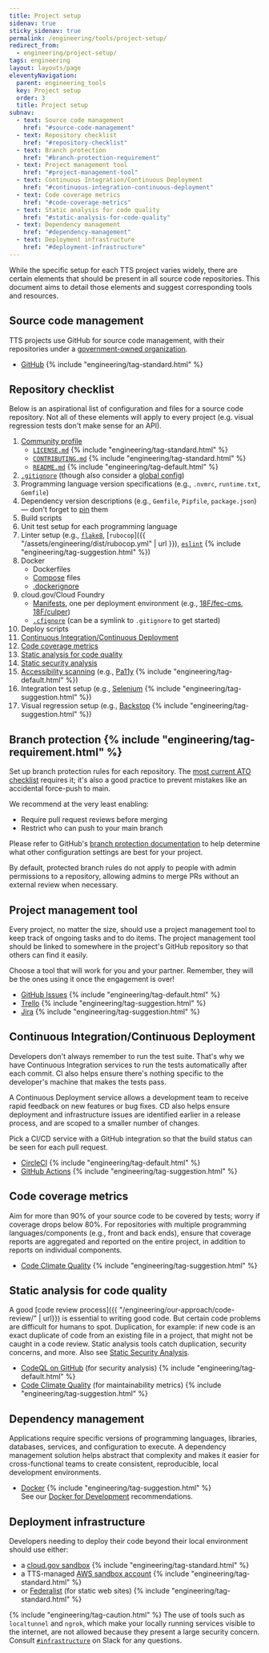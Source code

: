 ```yaml
---
title: Project setup
sidenav: true
sticky_sidenav: true
permalink: /engineering/tools/project-setup/
redirect_from:
  - engineering/project-setup/
tags: engineering
layout: layouts/page
eleventyNavigation:
  parent: engineering_tools
  key: Project setup
  order: 3
  title: Project setup
subnav:
  - text: Source code management
    href: "#source-code-management"
  - text: Repository checklist
    href: "#repository-checklist"
  - text: Branch protection
    href: "#branch-protection-requirement"
  - text: Project management tool
    href: "#project-management-tool"
  - text: Continuous Integration/Continuous Deployment
    href: "#continuous-integration-continuous-deployment"
  - text: Code coverage metrics
    href: "#code-coverage-metrics"
  - text: Static analysis for code quality
    href: "#static-analysis-for-code-quality"
  - text: Dependency management
    href: "#dependency-management"
  - text: Deployment infrastructure
    href: "#deployment-infrastructure"
---
```


While the specific setup for each TTS project varies widely, there are certain elements that should be present in all source code repositories. This document aims to detail those elements and suggest corresponding tools and resources.

## Source code management
TTS projects use GitHub for source code management, with their repositories under a [government-owned organization](https://handbook.tts.gsa.gov/github/#organizations).

- [GitHub](https://handbook.tts.gsa.gov/github/) {% include "engineering/tag-standard.html" %}

## Repository checklist
Below is an aspirational list of configuration and files for a source code repository. Not all of these elements will apply to every project (e.g. visual regression tests don't make sense for an API).

1. [Community profile](https://help.github.com/en/github/building-a-strong-community/about-community-profiles-for-public-repositories)
   - [`LICENSE.md`](https://github.com/18F/open-source-policy/blob/master/LICENSE.md) {% include "engineering/tag-standard.html" %}
   - [`CONTRIBUTING.md`](https://github.com/18F/open-source-policy/blob/master/CONTRIBUTING.md) {% include "engineering/tag-standard.html" %}
   - [`README.md`](https://github.com/18F/open-source-policy/blob/master/README_TEMPLATE.md) {% include "engineering/tag-default.html" %}
1. [`.gitignore`](https://github.com/github/gitignore) (though also consider a [global config](https://help.github.com/articles/ignoring-files/#create-a-global-gitignore))
1. Programming language version specifications (e.g., `.nvmrc`, `runtime.txt`, `Gemfile`)
1. Dependency version descriptions (e.g., `Gemfile`, `Pipfile`, `package.json`) — don't forget to
   [pin](https://pages.18f.gov/before-you-ship/infrastructure/pinning-dependencies/)
   them
1. Build scripts
1. Unit test setup for each programming language
1. Linter setup (e.g., [`flake8`](http://flake8.pycqa.org/en/latest/),
   [`rubocop`]({{ "/assets/engineering/dist/rubocop.yml" | url }}),
   [`eslint`](https://github.com/airbnb/javascript/blob/master/linters/.eslintrc) {% include "engineering/tag-suggestion.html" %})
1. Docker
   - Dockerfiles
   - [Compose](https://docs.docker.com/compose/) files
   - [.dockerignore](https://docs.docker.com/engine/reference/builder/#dockerignore-file)
1. cloud.gov/Cloud Foundry
   - [Manifests](https://docs.cloudfoundry.org/devguide/deploy-apps/manifest.html), one per deployment environment (e.g., [18F/fec-cms](https://github.com/18F/fec-cms), [18F/culper](https://github.com/18F/culper/tree/develop/conf/manifests))
   - [`.cfignore`](https://docs.cloudfoundry.org/devguide/deploy-apps/prepare-to-deploy.html#-ignore-unnecessary-files-when-pushing) (can be a symlink to `.gitignore` to get started)
1. Deploy scripts
1. [Continuous Integration/Continuous Deployment](#continuous-integration-continuous-deployment)
1. [Code coverage metrics](#code-coverage-metrics)
1. [Static analysis for code quality](#static-analysis-for-code-quality)
1. [Static security analysis](https://pages.18f.gov/before-you-ship/security/static-analysis/)
1. [Accessibility scanning](https://engineering.18f.gov/accessibility-scanning/) (e.g., [Pa11y](https://pa11y.org/) {% include "engineering/tag-default.html" %})
1. Integration test setup (e.g., [Selenium](https://www.selenium.dev/) {% include "engineering/tag-suggestion.html" %})
1. Visual regression setup (e.g., [Backstop](https://github.com/garris/BackstopJS) {% include "engineering/tag-suggestion.html" %})

## Branch protection {% include "engineering/tag-requirement.html" %}
Set up branch protection rules for each repository. The [most current ATO checklist](https://github.com/18F/tts-tech-portfolio/blob/master/.github/ISSUE_TEMPLATE/ato.md) requires it;
it's also a good practice to prevent mistakes like an accidental force-push to main.

We recommend at the very least enabling:
* Require pull request reviews before merging
* Restrict who can push to your main branch

Please refer to GitHub's [branch protection documentation](https://docs.github.com/en/github/administering-a-repository/managing-a-branch-protection-rule) to help determine what other configuration settings are best for your project.

By default, protected branch rules do not apply to people with admin permissions to a repository, allowing admins to merge PRs without an external review when necessary.

## Project management tool
Every project, no matter the size, should use a project management tool to keep track of ongoing tasks and to do items. The project management tool should be linked to somewhere in the project's GitHub repository so that others can find it easily.

Choose a tool that will work for you and your partner. Remember, they will be the ones using it once the engagement is over!

- [GitHub Issues](https://guides.github.com/features/issues/) {% include "engineering/tag-default.html" %}
- [Trello](https://trello.com/) {% include "engineering/tag-suggestion.html" %}
- [Jira](https://www.atlassian.com/software/jira) {% include "engineering/tag-suggestion.html" %}

## Continuous Integration/Continuous Deployment
Developers don't always remember to run the test suite. That's why we have Continuous Integration services to run the tests automatically after each commit. CI also helps ensure there's nothing specific to the developer's machine that makes the tests pass.

A Continuous Deployment service allows a development team to receive rapid feedback on new features or bug fixes. CD also helps ensure deployment and infrastructure issues are identified earlier in a release process, and are scoped to a smaller number of changes.

Pick a CI/CD service with a GitHub integration so that the build status can be seen for each pull request.

- [CircleCI](https://circleci.com/) {% include "engineering/tag-default.html" %}
- [GitHub Actions](https://github.com/features/actions) {% include "engineering/tag-suggestion.html" %}

## Code coverage metrics
Aim for more than 90% of your source code to be covered by tests; worry if coverage drops below 80%. For repositories with multiple programming languages/components (e.g., front and back ends), ensure that coverage reports are aggregated and reported on the entire project, in addition to reports on individual components.

- [Code Climate Quality](https://codeclimate.com/quality/) {% include "engineering/tag-suggestion.html" %}

## Static analysis for code quality
A good [code review process]({{ "/engineering/our-approach/code-review/" | url}}) is essential to writing good code. But certain code problems are difficult for humans to spot. Duplication, for example: if new code is an exact duplicate of code from an existing file in a project, that might not be caught in a code review. Static analysis tools catch duplication, security concerns, and more. Also see [Static Security Analysis](https://before-you-ship.18f.gov/security/static-analysis/).

- [CodeQL on GitHub](https://docs.github.com/en/code-security/secure-coding/automatically-scanning-your-code-for-vulnerabilities-and-errors/setting-up-code-scanning-for-a-repository) (for security analysis) {% include "engineering/tag-default.html" %}
- [Code Climate Quality](https://codeclimate.com/quality/) (for maintainability metrics) {% include "engineering/tag-suggestion.html" %}

## Dependency management
Applications require specific versions of programming languages, libraries, databases, services, and configuration to execute. A dependency management solution helps abstract that complexity and makes it easier for cross-functional teams to create consistent, reproducible, local development environments.

- [Docker](https://www.docker.com/why-docker) {% include "engineering/tag-suggestion.html" %}<br>
  See our [Docker for Development](../docker/) recommendations.

## Deployment infrastructure
Developers needing to deploy their code beyond their local environment should use either:

- a [cloud.gov sandbox](https://cloud.gov/docs/pricing/free-limited-sandbox/) {% include "engineering/tag-standard.html" %}
- a TTS-managed [AWS sandbox account](https://before-you-ship.18f.gov/infrastructure/sandbox/#aws-sandbox-accounts) {% include "engineering/tag-standard.html" %}
- or [Federalist](https://handbook.tts.gsa.gov/federalist/) (for static web sites) {% include "engineering/tag-standard.html" %}

{% include "engineering/tag-caution.html" %} The use of tools such as `localtunnel` and `ngrok`, which make your locally running services visible to the internet, are not allowed because they present a large security concern. Consult [`#infrastructure`](https://gsa-tts.slack.com/archives/C039MHHF8) on Slack for any questions.
